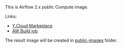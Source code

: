 This is Airflow 2.x public Compute image.

Links:
* [Y.Cloud Markeplace](https://cloud.yandex.com/en-ru/marketplace/products/yc/apache-airflow-2-0)
* [AW Build job](https://teamcity.aw.cloud.yandex.net/buildConfiguration/MDB_Airflow2image)

The result image will be created in [public-images](https://console.cloud.yandex.ru/folders/b1gh1aapa2udq6qobq08/compute?section=images) folder.

